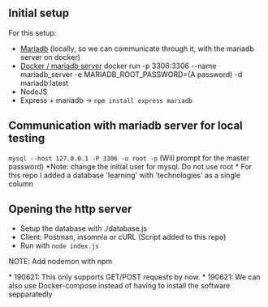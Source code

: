## Initial setup

For this setup:
- [Mariadb](https://mariadb.com/kb/en/mariadb-package-repository-setup-and-usage/) (locally, so we can communicate through it, with the mariadb server on docker)
- [Docker / mariadb server](https://hub.docker.com/_/mariadb)
	docker run -p 3306:3306 --name mariadb_server -e MARIADB_ROOT_PASSWORD=(A password) -d mariadb:latest
- NodeJS 
- Express + mariadb -> `npm install express mariadb`

## Communication with mariadb server for local testing

`mysql --host 127.0.0.1 -P 3306 -u root -p`
(Will prompt for the master password)
\*Note: change the initial user for mysql. Do not use root
\* For this repo I added a database 'learning' with 'technologies' as a single column

## Opening the http server

- Setup the database with ./database.js
- Client: Postman, insomnia or cURL (Script added to this repo)
- Run with `node index.js`

NOTE: Add nodemon with npm

\* 190621: This only supports GET/POST requests by now.
\* 190621: We can also use Docker-compose instead of having to install the software sepparatedly
